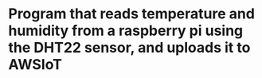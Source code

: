 # Program that reads temperature and humidity from a raspberry pi using the DHT22 sensor, and uploads it to AWSIoT
